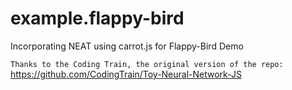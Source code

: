 # example.flappy-bird 
Incorporating NEAT using carrot.js for Flappy-Bird Demo

`Thanks to the Coding Train, the original version of the repo:` https://github.com/CodingTrain/Toy-Neural-Network-JS 

 